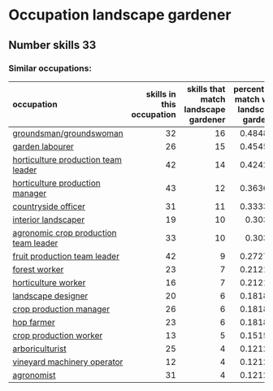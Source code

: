 # Occupation landscape gardener
## Number skills 33
### Similar occupations:
| occupation                                                                        |   skills in this occupation |   skills that match landscape gardener |   percentage match with landscape gardener |   skills not in landscape gardener |
|:----------------------------------------------------------------------------------|----------------------------:|---------------------------------------:|-------------------------------------------:|-----------------------------------:|
| [groundsman/groundswoman](groundsman-groundswoman.md)                             |                          32 |                                     16 |                                   0.484848 |                                 16 |
| [garden labourer](garden_labourer.md)                                             |                          26 |                                     15 |                                   0.454545 |                                 11 |
| [horticulture production team leader](horticulture_production_team_leader.md)     |                          42 |                                     14 |                                   0.424242 |                                 28 |
| [horticulture production manager](horticulture_production_manager.md)             |                          43 |                                     12 |                                   0.363636 |                                 31 |
| [countryside officer](countryside_officer.md)                                     |                          31 |                                     11 |                                   0.333333 |                                 20 |
| [interior landscaper](interior_landscaper.md)                                     |                          19 |                                     10 |                                   0.30303  |                                  9 |
| [agronomic crop production team leader](agronomic_crop_production_team_leader.md) |                          33 |                                     10 |                                   0.30303  |                                 23 |
| [fruit production team leader](fruit_production_team_leader.md)                   |                          42 |                                      9 |                                   0.272727 |                                 33 |
| [forest worker](forest_worker.md)                                                 |                          23 |                                      7 |                                   0.212121 |                                 16 |
| [horticulture worker](horticulture_worker.md)                                     |                          16 |                                      7 |                                   0.212121 |                                  9 |
| [landscape designer](landscape_designer.md)                                       |                          20 |                                      6 |                                   0.181818 |                                 14 |
| [crop production manager](crop_production_manager.md)                             |                          26 |                                      6 |                                   0.181818 |                                 20 |
| [hop farmer](hop_farmer.md)                                                       |                          23 |                                      6 |                                   0.181818 |                                 17 |
| [crop production worker](crop_production_worker.md)                               |                          13 |                                      5 |                                   0.151515 |                                  8 |
| [arboriculturist](arboriculturist.md)                                             |                          25 |                                      4 |                                   0.121212 |                                 21 |
| [vineyard machinery operator](vineyard_machinery_operator.md)                     |                          12 |                                      4 |                                   0.121212 |                                  8 |
| [agronomist](agronomist.md)                                                       |                          31 |                                      4 |                                   0.121212 |                                 27 |
